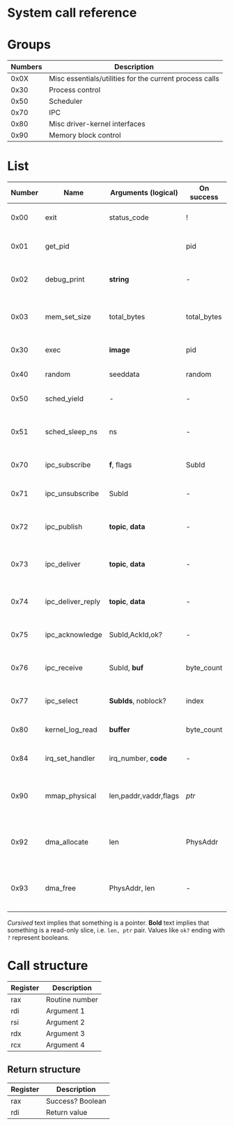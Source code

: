 System call reference
=====================

# Groups

Numbers| Description
-------|-----------------
0x0X   | Misc essentials/utilities for the current process calls
0x30   | Process control
0x50   | Scheduler
0x70   | IPC
0x80   | Misc driver-kernel interfaces
0x90   | Memory block control


# List

Number | Name              | Arguments (logical)   | On success  | Short description
-------|-------------------|-----------------------|-------------|-------------------
0x00   | exit              | status_code           | !           | Terminate the calling process
0x01   | get_pid           |                       | pid         | Get pid of the calling process
0x02   | debug_print       | **string**            | -           | Print a UTF-8 string to the kernel terminal
0x03   | mem_set_size      | total_bytes           | total_bytes | Set memory size, rounds up to page size
0x30   | exec              | **image**             | pid         | Execute a file from an elf image
0x40   | random            | seeddata              | random      | Read and seed rng
0x50   | sched_yield       | -                     | -           | Yield control to schedule next process
0x51   | sched_sleep_ns    | ns                    | -           | Sleep specified number of nanoseconds
0x70   | ipc_subscribe     | **f**, flags          | SubId       | Subscribes to message by filter **f**
0x71   | ipc_unsubscribe   | SubId                 | -           | Unsubscribes from messages
0x72   | ipc_publish       | **topic**, **data**   | -           | Publish unreliable message (nonblocking)
0x73   | ipc_deliver       | **topic**, **data**   | -           | Deliver reliable message (blocking)
0x74   | ipc_deliver_reply | **topic**, **data**   | -           | Reply to a reliable message before ack
0x75   | ipc_acknowledge   | SubId,AckId,ok?       | -           | Acknowledge a reliable message
0x76   | ipc_receive       | SubId, **buf**        | byte_count  | Receive a message to **buf** (blocking)
0x77   | ipc_select        | **SubIds**, noblock?  | index       | Wait until first message is available
0x80   | kernel_log_read   | **buffer**            | byte_count  | Read all new logs to **buf** (nonblocking)
0x84   | irq_set_handler   | irq_number, **code**  | -           | Assignes **code** to be ran on irq
0x90   | mmap_physical     | len,paddr,vaddr,flags | *ptr*       | Map phys memory location to process memory
0x92   | dma_allocate      | len                   | PhysAddr    | Allocate DMA-accessible physical memory
0x93   | dma_free          | PhysAddr, len         | -           | Deallocate DMA-accessible physical memory

*Cursived* text implies that something is a pointer.
**Bold** text implies that something is a read-only slice, i.e. `len, ptr` pair.
Values like `ok?` ending with `?` represent booleans.

# Call structure

Register | Description
---------|-------------
rax      | Routine number
rdi      | Argument 1
rsi      | Argument 2
rdx      | Argument 3
rcx      | Argument 4

## Return structure

Register | Description
---------|-------------
rax      | Success? Boolean
rdi      | Return value
